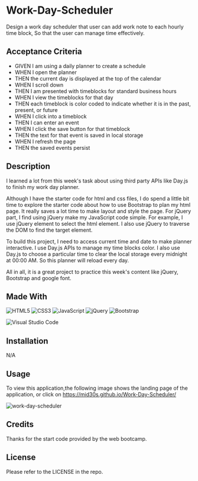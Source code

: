# Work-Day-Scheduler

Design a work day scheduler that user can add work note to each hourly time block, So that the user can manage time effectively.
## Acceptance Criteria

* GIVEN I am using a daily planner to create a schedule
* WHEN I open the planner
* THEN the current day is displayed at the top of the calendar
* WHEN I scroll down
* THEN I am presented with timeblocks for standard business hours
* WHEN I view the timeblocks for that day
* THEN each timeblock is color coded to indicate whether it is in the past, present, or future
* WHEN I click into a timeblock
* THEN I can enter an event
* WHEN I click the save button for that timeblock
* THEN the text for that event is saved in local storage
* WHEN I refresh the page
* THEN the saved events persist

## Description
I learned a lot from this week's task about using third party APIs like Day.js to finish my work day planner. 

Although I have the starter code for html and css files, I do spend a little bit time to explore the starter code about how to use Bootstrap to plan my html page. It really saves a lot time to make layout and style the page. For jQuery part, I find using jQuery make my JavaScript code simple. For example, I use jQuery element to select the html element. I also use jQuery to traverse the DOM to find the target element.  

To build this project, I need to access current time and date to make planner interactive. I use Day.js APIs to manage my time blocks color. I also use Day.js to choose a particular time to clear the local storage every midnight at 00:00 AM. So this planner will reload every day. 

All in all, it is a great project to practice this week's content like jQuery, Bootstrap and google font.

## Made With
![HTML5](https://img.shields.io/badge/html5-%23E34F26.svg?style=for-the-badge&logo=html5&logoColor=white)
![CSS3](https://img.shields.io/badge/css3-%231572B6.svg?style=for-the-badge&logo=css3&logoColor=white)
![JavaScript](https://img.shields.io/badge/javascript-%23323330.svg?style=for-the-badge&logo=javascript&logoColor=%23F7DF1E)
![jQuery](https://img.shields.io/badge/jquery-%230769AD.svg?style=for-the-badge&logo=jquery&logoColor=white)
![Bootstrap](https://img.shields.io/badge/Bootstrap-563D7C?style=for-the-badge&logo=bootstrap&logoColor=white)

![Visual Studio Code](https://img.shields.io/badge/Visual%20Studio%20Code-0078d7.svg?style=for-the-badge&logo=visual-studio-code&logoColor=white)

## Installation

N/A

## Usage

To view this application,the following image shows the landing page of the application, or click on https://mid30s.github.io/Work-Day-Scheduler/

![work-day-scheduler](./assets/images/work-day-scheduler.gif)

## Credits

Thanks for the start code provided by the web bootcamp.

## License

Please refer to the LICENSE in the repo.